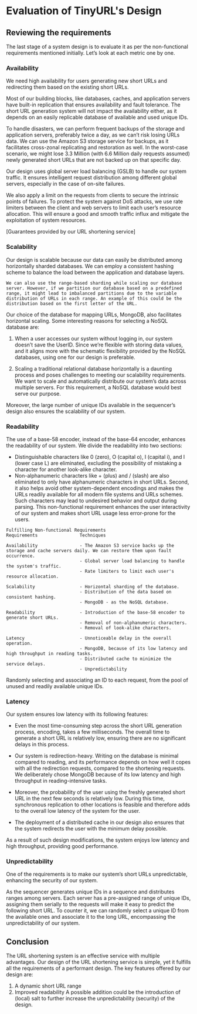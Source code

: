 # Evaluation of TinyURL's Design
## Reviewing the requirements
The last stage of a system design is to evaluate it as per the non-functional requirements mentioned initially. Let’s look at each metric one by one.

### Availability
We need high availability for users generating new short URLs and redirecting them based on the existing short URLs.

Most of our building blocks, like databases, caches, and application servers have built-in replication that ensures availability and fault tolerance. The short URL generation system will not impact the availability either, as it depends on an easily replicable database of available and used unique IDs.

To handle disasters, we can perform frequent backups of the storage and application servers, preferably twice a day, as we can’t risk losing URLs data. We can use the Amazon S3 storage service for backups, as it facilitates cross-zonal replicating and restoration as well. In the worst-case scenario, we might lose 3.3 Million (with 6.6 Million daily requests assumed) newly generated short URLs that are not backed up on that specific day.

Our design uses global server load balancing (GSLB) to handle our system traffic. It ensures intelligent request distribution among different global servers, especially in the case of on-site failures.

We also apply a limit on the requests from clients to secure the intrinsic points of failures. To protect the system against DoS attacks, we use rate limiters between the client and web servers to limit each user’s resource allocation. This will ensure a good and smooth traffic influx and mitigate the exploitation of system resources.

[Guarantees provided by our URL shortening service]

### Scalability
Our design is scalable because our data can easily be distributed among horizontally sharded databases. We can employ a consistent hashing scheme to balance the load between the application and database layers.

```
We can also use the range-based sharding while scaling our database server. However, if we partition our database based on a predefined range, it might lead to imbalanced partitions due to the variable distribution of URLs in each range. An example of this could be the distribution based on the first letter of the URL.
```

Our choice of the database for mapping URLs, MongoDB, also facilitates horizontal scaling. Some interesting reasons for selecting a NoSQL database are:

1. When a user accesses our system without logging in, our system doesn’t save the UserID. Since we’re flexible with storing data values, and it aligns more with the schematic flexibility provided by the NoSQL databases, using one for our design is preferable.

2. Scaling a traditional relational database horizontally is a daunting process and poses challenges to meeting our scalability requirements. We want to scale and automatically distribute our system’s data across multiple servers. For this requirement, a NoSQL database would best serve our purpose.

Moreover, the large number of unique IDs available in the sequencer’s design also ensures the scalability of our system.

### Readability
The use of a base-58 encoder, instead of the base-64 encoder, enhances the readability of our system. We divide the readability into two sections:

- Distinguishable characters like 0 (zero), O (capital o), I (capital i), and l (lower case L) are eliminated, excluding the possibility of mistaking a character for another look-alike character.
- Non-alphanumeric characters like + (plus) and / (slash) are also eliminated to only have alphanumeric characters in short URLs. Second, it also helps avoid other system-dependent encodings and makes the URLs readily available for all modern file systems and URLs schemes. Such characters may lead to undesired behavior and output during parsing.
This non-functional requirement enhances the user interactivity of our system and makes short URL usage less error-prone for the users.

```
Fulfilling Non-functional Requirements
Requirements                Techniques

Availability                - The Amazon S3 service backs up the storage and cache servers daily. We can restore them upon fault occurrence.
                            - Global server load balancing to handle the system's traffic.
                            - Rate limiters to limit each user's resource allocation.

Scalability                 - Horizontal sharding of the database. 
                            - Distribution of the data based on consistent hashing.
                            - MongoDB - as the NoSQL database.

Readability                 - Introduction of the base-58 encoder to generate short URLs.
                            - Removal of non-alphanumeric characters.
                            - Removal of look-alike characters.

Latency                     - Unnoticeable delay in the overall operation.
                            - MongoDB, because of its low latency and high throughput in reading tasks.
                            - Distributed cache to minimize the service delays.
                            - Unpredictability
```

Randomly selecting and associating an ID to each request, from the pool of unused and readily available unique IDs.

### Latency
Our system ensures low latency with its following features:

- Even the most time-consuming step across the short URL generation process, encoding, takes a few milliseconds. The overall time to generate a short URL is relatively low, ensuring there are no significant delays in this process.

- Our system is redirection-heavy. Writing on the database is minimal compared to reading, and its performance depends on how well it copes with all the redirection requests, compared to the shortening requests. We deliberately chose MongoDB because of its low latency and high throughput in reading-intensive tasks.

- Moreover, the probability of the user using the freshly generated short URL in the next few seconds is relatively low. During this time, synchronous replication to other locations is feasible and therefore adds to the overall low latency of the system for the user.

- The deployment of a distributed cache in our design also ensures that the system redirects the user with the minimum delay possible.

As a result of such design modifications, the system enjoys low latency and high throughput, providing good performance.

### Unpredictability
One of the requirements is to make our system’s short URLs unpredictable, enhancing the security of our system.

As the sequencer generates unique IDs in a sequence and distributes ranges among servers. Each server has a pre-assigned range of unique IDs, assigning them serially to the requests will make it easy to predict the following short URL. To counter it, we can randomly select a unique ID from the available ones and associate it to the long URL, encompassing the unpredictability of our system.


## Conclusion
The URL shortening system is an effective service with multiple advantages. Our design of the URL shortening service is simple, yet it fulfills all the requirements of a performant design. The key features offered by our design are:

1. A dynamic short URL range
2. Improved readability
A possible addition could be the introduction of (local) salt to further increase the unpredictability (security) of the design.
